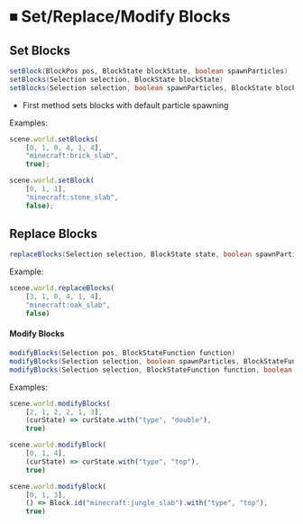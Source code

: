 # ⏹ Set/Replace/Modify Blocks

## Set Blocks

```java
setBlock(BlockPos pos, BlockState blockState, boolean spawnParticles)
setBlocks(Selection selection, BlockState blockState)
setBlocks(Selection selection, boolean spawnParticles, BlockState blockState)
```

* First method sets blocks with default particle spawning

Examples:

```js
scene.world.setBlocks(
    [0, 1, 0, 4, 1, 4], 
    "minecraft:brick_slab", 
    true);

scene.world.setBlock(
    [0, 1, 1], 
    "minecraft:stone_slab", 
    false);
```

## Replace Blocks

```java
replaceBlocks(Selection selection, BlockState state, boolean spawnParticles)
```

Example:

```js
scene.world.replaceBlocks(
    [3, 1, 0, 4, 1, 4],
    "minecraft:oak_slab",
    false)
```

#### Modify Blocks

```java
modifyBlocks(Selection pos, BlockStateFunction function)
modifyBlocks(Selection selection, boolean spawnParticles, BlockStateFunction function)
modifyBlocks(Selection selection, BlockStateFunction function, boolean spawnParticles)
```

Examples:

```js
scene.world.modifyBlocks(
    [2, 1, 2, 2, 1, 3], 
    (curState) => curState.with("type", "double"),
    true)

scene.world.modifyBlock(
    [0, 1, 4], 
    (curState) => curState.with("type", "top"),
    true)

scene.world.modifyBlock(
    [0, 1, 3], 
    () => Block.id("minecraft:jungle_slab").with("type", "top"), 
    true)
```

